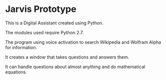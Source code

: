 # Jarvis Prototype
This is a Digital Assistant created using Python.

The modules used require Python 2.7.

The program using voice activation to search Wikipedia and Wolfram Alpha for information.

It creates a window that takes questions and answers them.

It can handle questions about almost anything and do mathematical equations.

